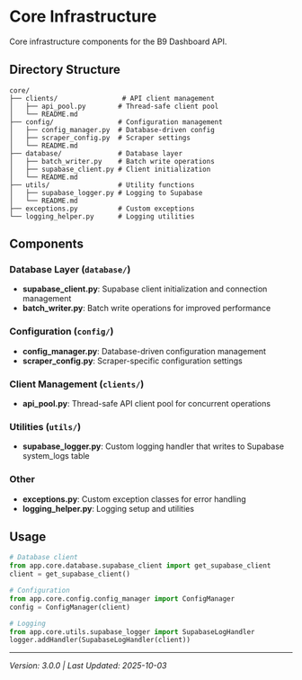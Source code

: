 # Core Infrastructure

Core infrastructure components for the B9 Dashboard API.

## Directory Structure

```
core/
├── clients/                # API client management
│   ├── api_pool.py        # Thread-safe client pool
│   └── README.md
├── config/                # Configuration management
│   ├── config_manager.py  # Database-driven config
│   ├── scraper_config.py  # Scraper settings
│   └── README.md
├── database/              # Database layer
│   ├── batch_writer.py    # Batch write operations
│   ├── supabase_client.py # Client initialization
│   └── README.md
├── utils/                 # Utility functions
│   ├── supabase_logger.py # Logging to Supabase
│   └── README.md
├── exceptions.py          # Custom exceptions
└── logging_helper.py      # Logging utilities
```

## Components

### Database Layer (`database/`)
- **supabase_client.py**: Supabase client initialization and connection management
- **batch_writer.py**: Batch write operations for improved performance

### Configuration (`config/`)
- **config_manager.py**: Database-driven configuration management
- **scraper_config.py**: Scraper-specific configuration settings

### Client Management (`clients/`)
- **api_pool.py**: Thread-safe API client pool for concurrent operations

### Utilities (`utils/`)
- **supabase_logger.py**: Custom logging handler that writes to Supabase system_logs table

### Other
- **exceptions.py**: Custom exception classes for error handling
- **logging_helper.py**: Logging setup and utilities

## Usage

```python
# Database client
from app.core.database.supabase_client import get_supabase_client
client = get_supabase_client()

# Configuration
from app.core.config.config_manager import ConfigManager
config = ConfigManager(client)

# Logging
from app.core.utils.supabase_logger import SupabaseLogHandler
logger.addHandler(SupabaseLogHandler(client))
```

---

_Version: 3.0.0 | Last Updated: 2025-10-03_

